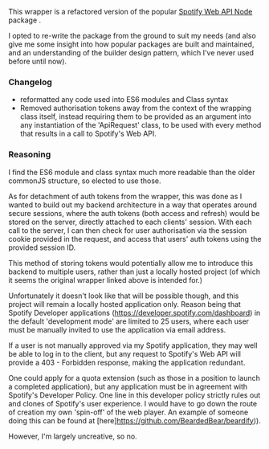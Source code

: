 This wrapper is a refactored version of the popular [Spotify Web API Node](https://github.com/thelinmichael/spotify-web-api-node/) package .

I opted to re-write the package from the ground to suit my needs (and also give me some insight into how popular packages are built and maintained, and an understanding of the builder design pattern, which I've never used before until now).

### Changelog

-   reformatted any code used into ES6 modules and Class syntax
-   Removed authorisation tokens away from the context of the wrapping class itself, instead requiring them to be provided as an argument into any instantiation of the 'ApiRequest' class, to be used with every method that results in a call to Spotify's Web API.

### Reasoning

I find the ES6 module and class syntax much more readable than the older commonJS structure, so elected to use those.

As for detachment of auth tokens from the wrapper, this was done as I wanted to build out my backend architecture in a way that operates around secure sessions, where the auth tokens (both access and refresh) would be stored on the server, directly attached to each clients' session. With each call to the server, I can then check for user authorisation via the session cookie provided in the request, and access that users' auth tokens using the provided session ID.

This method of storing tokens would potentially allow me to introduce this backend to multiple users, rather than just a locally hosted project (of which it seems the original wrapper linked above is intended for.)

Unfortunately it doesn't look like that will be possible though, and this project will remain a locally hosted application only. Reason being that Spotify Developer applications (https://developer.spotify.com/dashboard) in the default 'development mode' are limited to 25 users, where each user must be manually invited to use the application via email address.

If a user is not manually approved via my Spotify application, they may well be able to log in to the client, but any request to Spotify's Web API will provide a 403 - Forbidden response, making the application redundant.

One could apply for a quota extension (such as those in a position to launch a completed application), but any application must be in agreement with Spotify's Developer Policy. One line in this developer policy strictly rules out and clones of Spotify's user experience. I would have to go down the route of creation my own 'spin-off' of the web player. An example of someone doing this can be found at [here]https://github.com/BeardedBear/beardify)).

However, I'm largely uncreative, so no.
